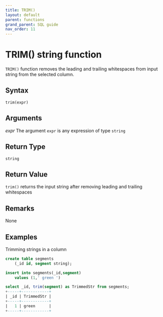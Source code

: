 ```yaml
---
title: TRIM()
layout: default
parent: functions
grand_parent: SQL guide
nav_order: 11
---
```


# TRIM() string function

`TRIM()` function removes the leading and trailing whitespaces from input string from the selected column.

## Syntax

```
trim(expr)
```

## Arguments

_expr_
The argument `expr` is any expression of type `string`

## Return Type
`string`

## Return Value
`trim()` returns the input string after removing leading and trailing whitespaces
## Remarks
None
## Examples
Trimming strings in a column

```sql
create table segments
    (_id id, segment string);

insert into segments(_id,segment)
    values (1,' green ')

select _id, trim(segment) as TrimmedStr from segments;
+-----+------------+
| _id | TrimmedStr |
+-----+------------+
|   1 | green      |
+-----+------------+
```
